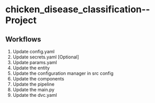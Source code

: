 # chicken_disease_classification--Project

## Workflows

1. Update config.yaml
2. Update secrets.yaml [Optional]
3. Update params.yaml 
4. Update the entity
5. Update the configuration manager in src config
6. Update the components
7. Update the pipeline
8. Update the main.py
9. Update the dvc.yaml